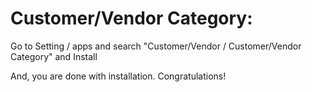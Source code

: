 Customer/Vendor Category:
=========================================================

Go to Setting / apps and search "Customer/Vendor / Customer/Vendor Category" and Install

And, you are done with installation. Congratulations!
